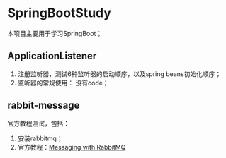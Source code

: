 # SpringBootStudy
本项目主要用于学习SpringBoot； 
## ApplicationListener
1. 注册监听器，测试6种监听器的启动顺序，以及spring beans初始化顺序；
2. 监听器的常规使用： 没有code；

## rabbit-message
官方教程测试，包括：
1. 安装rabbitmq；
2. 官方教程：[Messaging with RabbitMQ](https://spring.io/guides/gs/messaging-rabbitmq/)


